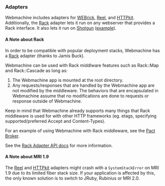 ### Adapters

Webmachine includes adapters for [WEBrick][webrick], [Reel][reel], and
[HTTPkit][httpkit]. Additionally, the [Rack][rack] adapter lets it
run on any webserver that provides a Rack interface. It also lets it run on
[Shotgun][shotgun] ([example][shotgun_example]).

#### A Note about Rack

In order to be compatible with popular deployment stacks,
Webmachine has a [Rack](https://github.com/rack/rack) adapter (thanks to Jamis Buck).

Webmachine can be used with Rack middlware features such as Rack::Map and Rack::Cascade as long as:

1. The Webmachine app is mounted at the root directory.
2. Any requests/responses that are handled by the Webmachine app are not modified by the middleware. The behaviors that are encapsulated in Webmachine assume that no modifications
are done to requests or response outside of Webmachine.

Keep in mind that Webmachine already supports many things that Rack middleware is used for with other HTTP frameworks (eg. etags, specifying supported/preferred Accept and Content-Types).

For an example of using Webmachine with Rack middleware, see the [Pact Broker][middleware-example].

See the [Rack Adapter API docs][rack-adapter-api-docs] for more information.

#### A Note about MRI 1.9

The [Reel][reel] and [HTTPkit][httpkit]
adapters might crash with a `SystemStackError` on MRI 1.9 due to its
limited fiber stack size. If your application is affected by this, the
only known solution is to switch to JRuby, Rubinius or MRI 2.0.

[webrick]: http://rubydoc.info/stdlib/webrick
[reel]: https://github.com/celluloid/reel
[httpkit]: https://github.com/lgierth/httpkit
[rack]: https://github.com/rack/rack
[shotgun]: https://github.com/rtomayko/shotgun
[shotgun_example]: https://gist.github.com/4389220
[rack-adapter-api-docs]: http://rubydoc.info/gems/webmachine/Webmachine/Adapters/Rack
[middleware-example]: https://github.com/bethesque/pact_broker/blob/6dfa71d98e38be94f0776d30bf66cfca58f97d61/lib/pact_broker/app.rb
